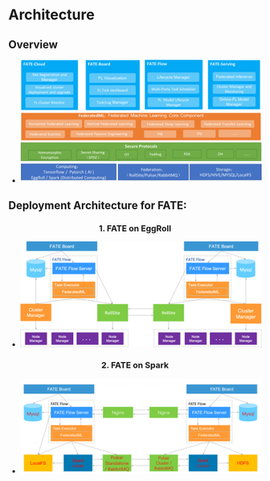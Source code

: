 # Architecture
## Overview
- ![FATE architecture overview](images/fate_architecture_overview.png)
## Deployment Architecture for FATE:
### <center> 1. FATE on EggRoll
- ![FATE on EggRoll](images/fate_on_eggroll_architecture.png)

### <center> 2. FATE on Spark
- ![FATE on Spark](images/fate_on_spark_architecture.png)